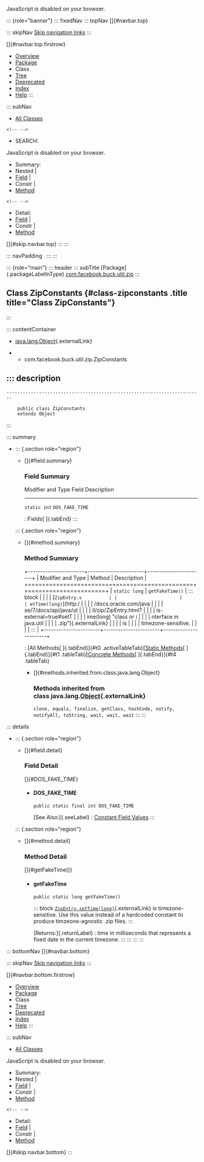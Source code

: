 <div>

JavaScript is disabled on your browser.

</div>

::: {role="banner"}
::: fixedNav
::: topNav
[]{#navbar.top}

::: skipNav
[Skip navigation links](#skip.navbar.top "Skip navigation links")
:::

[]{#navbar.top.firstrow}

-   [Overview](../../../../../index.html)
-   [Package](package-summary.html)
-   Class
-   [Tree](package-tree.html)
-   [Deprecated](../../../../../deprecated-list.html)
-   [Index](../../../../../index-all.html)
-   [Help](../../../../../help-doc.html)
:::

::: subNav
-   [All Classes](../../../../../allclasses.html)

```{=html}
<!-- -->
```
-   SEARCH:

<div>

<div>

JavaScript is disabled on your browser.

</div>

</div>

<div>

-   Summary: 
-   Nested \| 
-   [Field](#field.summary) \| 
-   Constr \| 
-   [Method](#method.summary)

```{=html}
<!-- -->
```
-   Detail: 
-   [Field](#field.detail) \| 
-   Constr \| 
-   [Method](#method.detail)

</div>

[]{#skip.navbar.top}
:::
:::

::: navPadding
 
:::
:::

::: {role="main"}
::: header
::: subTitle
[Package]{.packageLabelInType} [com.facebook.buck.util.zip](package-summary.html)
:::

## Class ZipConstants {#class-zipconstants .title title="Class ZipConstants"}
:::

::: contentContainer
-   [java.lang.Object](http://docs.oracle.com/javase/7/docs/api/java/lang/Object.html?is-external=true "class or interface in java.lang"){.externalLink}

-   -   com.facebook.buck.util.zip.ZipConstants

::: description
-   

    ------------------------------------------------------------------------

        public class ZipConstants
        extends Object
:::

::: summary
-   ::: {.section role="region"}
    -   []{#field.summary}

        ### Field Summary

          Modifier and Type   Field             Description
          ------------------- ----------------- -------------
          `static int`        `DOS_FAKE_TIME`    

          : Fields[ ]{.tabEnd}
    :::

    ::: {.section role="region"}
    -   []{#method.summary}

        ### Method Summary

        +-----------------------+-----------------------+-----------------------+
        | Modifier and Type     | Method                | Description           |
        +=======================+=======================+=======================+
        | `static long`         | `getFakeTime()`       | ::: block             |
        |                       |                       | [`ZipEntry.s          |
        |                       |                       | etTime(long)`](http:/ |
        |                       |                       | /docs.oracle.com/java |
        |                       |                       | se/7/docs/api/java/ut |
        |                       |                       | il/zip/ZipEntry.html? |
        |                       |                       | is-external=true#setT |
        |                       |                       | ime(long) "class or i |
        |                       |                       | nterface in java.util |
        |                       |                       | .zip"){.externalLink} |
        |                       |                       | is                    |
        |                       |                       | timezone-sensitive.   |
        |                       |                       | :::                   |
        +-----------------------+-----------------------+-----------------------+

        : [All Methods[ ]{.tabEnd}]{#t0 .activeTableTab}[[Static
        Methods](javascript:show(1);)[ ]{.tabEnd}]{#t1
        .tableTab}[[Concrete
        Methods](javascript:show(8);)[ ]{.tabEnd}]{#t4 .tableTab}

        -   []{#methods.inherited.from.class.java.lang.Object}

            ### Methods inherited from class java.lang.[Object](http://docs.oracle.com/javase/7/docs/api/java/lang/Object.html?is-external=true "class or interface in java.lang"){.externalLink}

            `clone, equals, finalize, getClass, hashCode, notify, notifyAll, toString, wait, wait, wait`
    :::
:::

::: details
-   ::: {.section role="region"}
    -   []{#field.detail}

        ### Field Detail

        []{#DOS_FAKE_TIME}

        -   #### DOS_FAKE_TIME

                public static final int DOS_FAKE_TIME

            [See Also:]{.seeLabel}
            :   [Constant Field
                Values](../../../../../constant-values.html#com.facebook.buck.util.zip.ZipConstants.DOS_FAKE_TIME)
    :::

    ::: {.section role="region"}
    -   []{#method.detail}

        ### Method Detail

        []{#getFakeTime()}

        -   #### getFakeTime

            ``` methodSignature
            public static long getFakeTime()
            ```

            ::: block
            [`ZipEntry.setTime(long)`](http://docs.oracle.com/javase/7/docs/api/java/util/zip/ZipEntry.html?is-external=true#setTime(long) "class or interface in java.util.zip"){.externalLink}
            is timezone-sensitive. Use this value instead of a hardcoded
            constant to produce timzeone-agnostic .zip files.
            :::

            [Returns:]{.returnLabel}
            :   time in milliseconds that represents a fixed date in the
                current timezone.
    :::
:::
:::
:::

::: bottomNav
[]{#navbar.bottom}

::: skipNav
[Skip navigation links](#skip.navbar.bottom "Skip navigation links")
:::

[]{#navbar.bottom.firstrow}

-   [Overview](../../../../../index.html)
-   [Package](package-summary.html)
-   Class
-   [Tree](package-tree.html)
-   [Deprecated](../../../../../deprecated-list.html)
-   [Index](../../../../../index-all.html)
-   [Help](../../../../../help-doc.html)
:::

::: subNav
-   [All Classes](../../../../../allclasses.html)

<div>

<div>

JavaScript is disabled on your browser.

</div>

</div>

<div>

-   Summary: 
-   Nested \| 
-   [Field](#field.summary) \| 
-   Constr \| 
-   [Method](#method.summary)

```{=html}
<!-- -->
```
-   Detail: 
-   [Field](#field.detail) \| 
-   Constr \| 
-   [Method](#method.detail)

</div>

[]{#skip.navbar.bottom}
:::

